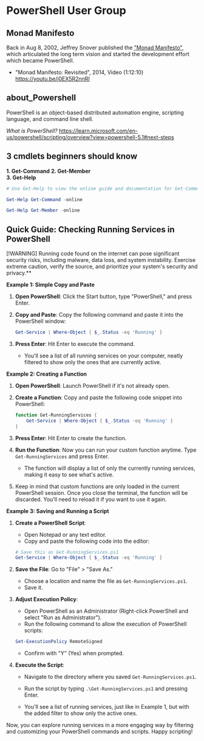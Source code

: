 # PowerShell User Group

## Monad Manifesto

Back in Aug 8, 2002, Jeffrey Snover published the ["Monad Manifesto"](https://www.jsnover.com/Docs/MonadManifesto.pdf), which articulated the long term vision and started the development effort which became PowerShell. 

- "Monad Manifesto: Revisited", 2014, Video (1:12:10) https://youtu.be/j0EX5R2nnRI


## about_Powershell

PowerShell is an object-based distributed automation engine, scripting language, and command line shell.

*What is PowerShell?* https://learn.microsoft.com/en-us/powershell/scripting/overview?view=powershell-5.1#next-steps

## 3 cmdlets beginners should know

**1. Get-Command**
**2. Get-Member**  
**3. Get-Help**

```powershell
# Use Get-Help to view the online guide and documentation for Get-Command and Get-Member

Get-Help Get-Command -online

Get-Help Get-Member -online
```

## Quick Guide: Checking Running Services in PowerShell

[!WARNING]
Running code found on the internet can pose significant security risks, including malware, data loss, and system instability. Exercise extreme caution, verify the source, and prioritize your system's security and privacy.**

**Example 1: Simple Copy and Paste**

1. **Open PowerShell**: Click the Start button, type "PowerShell," and press Enter.

2. **Copy and Paste**: Copy the following command and paste it into the PowerShell window:

   ```powershell
   Get-Service | Where-Object { $_.Status -eq 'Running' }
   ```

3. **Press Enter**: Hit Enter to execute the command.

   - You'll see a list of all running services on your computer, neatly filtered to show only the ones that are currently active.

**Example 2: Creating a Function**

1. **Open PowerShell**: Launch PowerShell if it's not already open.

2. **Create a Function**: Copy and paste the following code snippet into PowerShell:

   ```powershell
   function Get-RunningServices {
       Get-Service | Where-Object { $_.Status -eq 'Running' }
   }
   ```

3. **Press Enter**: Hit Enter to create the function.

4. **Run the Function**: Now you can run your custom function anytime. Type `Get-RunningServices` and press Enter.

   - The function will display a list of only the currently running services, making it easy to see what's active.

5. Keep in mind that custom functions are only loaded in the current PowerShell session. Once you close the terminal, the function will be discarded. You'll need to reload it if you want to use it again. 

**Example 3: Saving and Running a Script**

1. **Create a PowerShell Script**:

   - Open Notepad or any text editor.
   - Copy and paste the following code into the editor:

   ```powershell
   # Save this as Get-RunningServices.ps1
   Get-Service | Where-Object { $_.Status -eq 'Running' }
   ```

2. **Save the File**: Go to "File" > "Save As."
   - Choose a location and name the file as `Get-RunningServices.ps1`.
   - Save it.

3. **Adjust Execution Policy**:

   - Open PowerShell as an Administrator (Right-click PowerShell and select "Run as Administrator").
   - Run the following command to allow the execution of PowerShell scripts:

   ```powershell
   Set-ExecutionPolicy RemoteSigned
   ```

   - Confirm with "Y" (Yes) when prompted.

4. **Execute the Script**:

   - Navigate to the directory where you saved `Get-RunningServices.ps1`.
   - Run the script by typing `.\Get-RunningServices.ps1` and pressing Enter.

   - You'll see a list of running services, just like in Example 1, but with the added filter to show only the active ones.

Now, you can explore running services in a more engaging way by filtering and customizing your PowerShell commands and scripts. Happy scripting!


